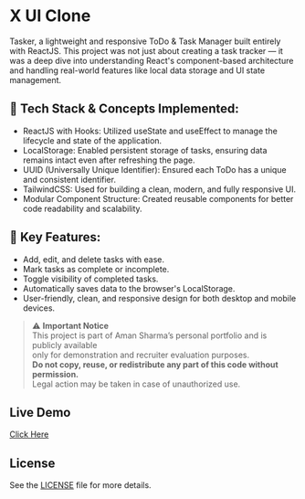 # X UI Clone 

Tasker, a lightweight and responsive ToDo & Task Manager built entirely with ReactJS. This project was not just about creating a task tracker — it was a deep dive into understanding React's component-based architecture and handling real-world features like local data storage and UI state management.

 ## 🔹 Tech Stack & Concepts Implemented:
- ReactJS with Hooks: Utilized useState and useEffect to manage the lifecycle and state of the application.
- LocalStorage: Enabled persistent storage of tasks, ensuring data remains intact even after refreshing the page.
- UUID (Universally Unique Identifier): Ensured each ToDo has a unique and consistent identifier.
- TailwindCSS: Used for building a clean, modern, and fully responsive UI.
- Modular Component Structure: Created reusable components for better code readability and scalability.

## 🔹 Key Features:
- Add, edit, and delete tasks with ease.
- Mark tasks as complete or incomplete.
- Toggle visibility of completed tasks.
- Automatically saves data to the browser's LocalStorage.
- User-friendly, clean, and responsive design for both desktop and mobile devices.

> ⚠️ **Important Notice**  
> This project is part of Aman Sharma’s personal portfolio and is publicly available  
> only for demonstration and recruiter evaluation purposes.  
> **Do not copy, reuse, or redistribute any part of this code without permission.**  
> Legal action may be taken in case of unauthorized use.

## Live Demo
[Click Here](https://.vercel.app)

## License
See the [LICENSE](./LICENSE) file for more details.
